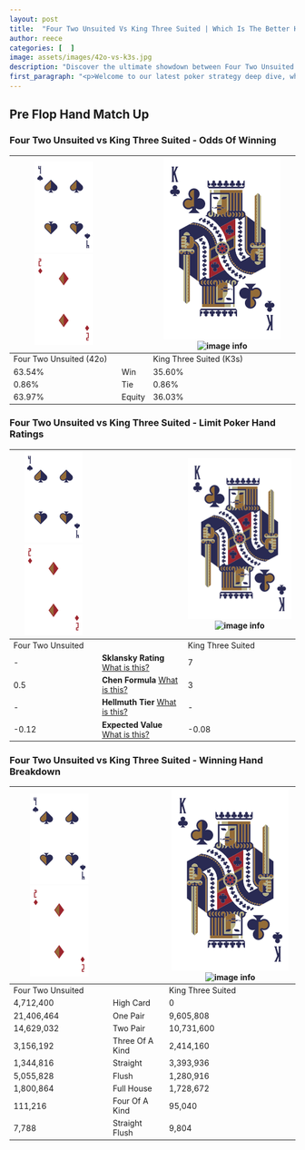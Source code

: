 ```yaml
---
layout: post
title:  "Four Two Unsuited Vs King Three Suited | Which Is The Better Hand In Poker? A Complete Guide"
author: reece
categories: [  ]
image: assets/images/42o-vs-k3s.jpg
description: "Discover the ultimate showdown between Four Two Unsuited and King Three Suited in poker! Uncover the odds, strategies, and scenarios where one hand triumphs over the other. Get ready to up your poker game with this thrilling analysis."
first_paragraph: "<p>Welcome to our latest poker strategy deep dive, where we're pitting two distinct hands against each other in a high-stakes showdown: Four Two Unsuited vs King Three Suited.</p><p>In the dynamic world of poker, every decision counts, and knowing which hand holds the upper hand is key to your success at the table.</p><p>In this article, we'll dissect these two hands, explore the scenarios where one dominates the other, and equip you with the knowledge to make strategic choices that can tip the odds in your favor.</p><p>Get ready to unravel the intriguing dynamics of these poker hands and elevate your game to new heights.</p>"
---
```




[comment]: # (sp0)

## Pre Flop Hand Match Up

<div class="table hand-ratings" markdown="1"> 



### Four Two Unsuited vs King Three Suited - Odds Of Winning


    
| ![image info](assets/images/hand1/4.png) ![image info](assets/images/hand1/2o.png) |  | ![image info](assets/images/hand2/K.png) ![image info](assets/images/hand2/3s.png) |
| -------- | -------- | -------- |
| Four Two Unsuited (42o) |  | King Three Suited (K3s) |
| 63.54% | Win | 35.60% |
| 0.86% | Tie | 0.86% |
| 63.97% | Equity | 36.03% |




[comment]: # (sp1)



### Four Two Unsuited vs King Three Suited - Limit Poker Hand Ratings


    
| ![image info](assets/images/hand1/4.png) ![image info](assets/images/hand1/2o.png) |  | ![image info](assets/images/hand2/K.png) ![image info](assets/images/hand2/3s.png) |
| -------- | -------- | -------- |
| Four Two Unsuited |  | King Three Suited |
| - | **Sklansky Rating** [What is this?](/sklansky-rating-explained) | 7 |
| 0.5 | **Chen Formula** [What is this?](/chen-formula-explained) | 3 |
| - | **Hellmuth Tier** [What is this?](/Hellmuth-tier-explained) | - |
| -0.12 | **Expected Value** [What is this?](/expected-value-explained) | -0.08 |




[comment]: # (sp2)



### Four Two Unsuited vs King Three Suited - Winning Hand Breakdown


    
| ![image info](assets/images/hand1/4.png) ![image info](assets/images/hand1/2o.png) |  | ![image info](assets/images/hand2/K.png) ![image info](assets/images/hand2/3s.png) |
| -------- | -------- | -------- |
| Four Two Unsuited |  | King Three Suited |
| 4,712,400 | High Card | 0 |
| 21,406,464 | One Pair | 9,605,808 |
| 14,629,032 | Two Pair | 10,731,600 |
| 3,156,192 | Three Of A Kind | 2,414,160 |
| 1,344,816 | Straight | 3,393,936 |
| 5,055,828 | Flush | 1,280,916 |
| 1,800,864 | Full House | 1,728,672 |
| 111,216 | Four Of A Kind | 95,040 |
| 7,788 | Straight Flush | 9,804 |




[comment]: # (sp3)



</div>

[comment]: # (sp4)



[comment]: # (sp5)

